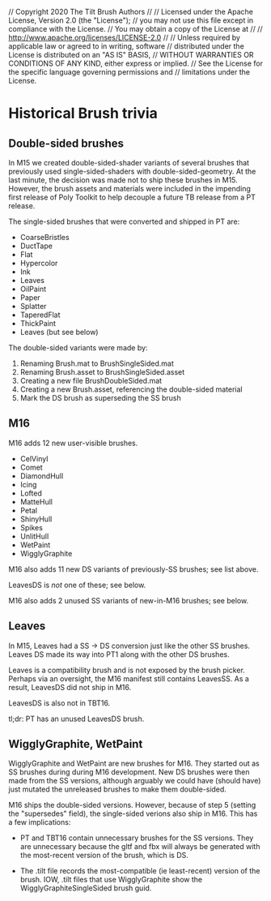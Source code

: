 // Copyright 2020 The Tilt Brush Authors
//
// Licensed under the Apache License, Version 2.0 (the "License");
// you may not use this file except in compliance with the License.
// You may obtain a copy of the License at
//
//      http://www.apache.org/licenses/LICENSE-2.0
//
// Unless required by applicable law or agreed to in writing, software
// distributed under the License is distributed on an "AS IS" BASIS,
// WITHOUT WARRANTIES OR CONDITIONS OF ANY KIND, either express or implied.
// See the License for the specific language governing permissions and
// limitations under the License.

# Historical Brush trivia

## Double-sided brushes

In M15 we created double-sided-shader variants of several brushes that
previously used single-sided-shaders with double-sided-geometry. At
the last minute, the decision was made not to ship these brushes in
M15. However, the brush assets and materials were included in the
impending first release of Poly Toolkit to help decouple a future
TB release from a PT release.

The single-sided brushes that were converted and shipped in PT are:

* CoarseBristles
* DuctTape
* Flat
* Hypercolor
* Ink
* Leaves
* OilPaint
* Paper
* Splatter
* TaperedFlat
* ThickPaint
* Leaves (but see below)

The double-sided variants were made by:

1. Renaming Brush.mat to BrushSingleSided.mat
2. Renaming Brush.asset to BrushSingleSided.asset
3. Creating a new file BrushDoubleSided.mat
4. Creating a new Brush.asset, referencing the double-sided material
5. Mark the DS brush as superseding the SS brush

## M16

M16 adds 12 new user-visible brushes.

* CelVinyl
* Comet
* DiamondHull
* Icing
* Lofted
* MatteHull
* Petal
* ShinyHull
* Spikes
* UnlitHull
* WetPaint
* WigglyGraphite

M16 also adds 11 new DS variants of previously-SS brushes; see list above.

LeavesDS is _not_ one of these; see below.

M16 also adds 2 unused SS variants of new-in-M16 brushes; see below.

## Leaves

In M15, Leaves had a SS -> DS conversion just like the other SS
brushes. Leaves DS made its way into PT1 along with the other DS
brushes.

Leaves is a compatibility brush and is not exposed by the brush
picker.  Perhaps via an oversight, the M16 manifest still contains
LeavesSS. As a result, LeavesDS did not ship in M16.

LeavesDS is also not in TBT16.

tl;dr: PT has an unused LeavesDS brush.

## WigglyGraphite, WetPaint

WigglyGraphite and WetPaint are new brushes for M16.  They started out
as SS brushes during during M16 development.  New DS brushes were then
made from the SS versions, although arguably we could have (should
have) just mutated the unreleased brushes to make them double-sided.

M16 ships the double-sided versions. However, because of step 5
(setting the "supersedes" field), the single-sided verions also ship
in M16. This has a few implications:

* PT and TBT16 contain unnecessary brushes for the SS versions. They
  are unnecessary because the gltf and fbx will always be generated
  with the most-recent version of the brush, which is DS.

* The .tilt file records the most-compatible (ie least-recent) version
  of the brush. IOW, .tilt files that use WigglyGraphite show the
  WigglyGraphiteSingleSided brush guid.